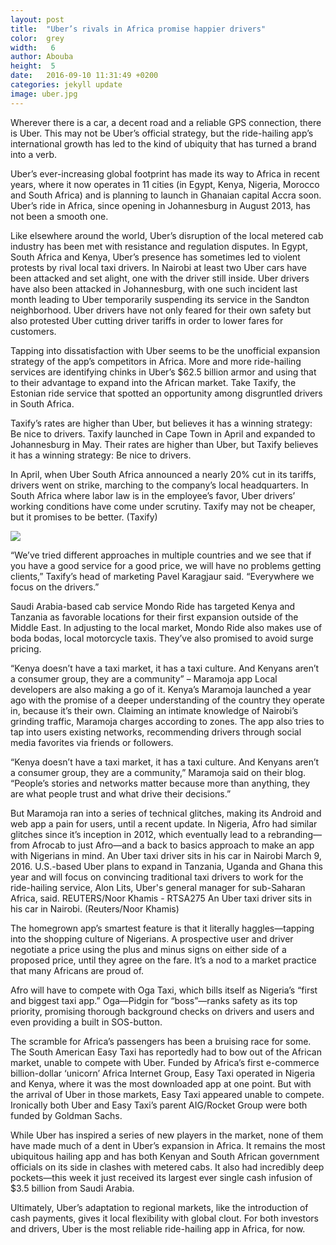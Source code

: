 ```yaml
---
layout: post
title:  "Uber’s rivals in Africa promise happier drivers"
color:  grey
width:   6
author: Abouba
height:  5
date:   2016-09-10 11:31:49 +0200
categories: jekyll update
image: uber.jpg
---
```



Wherever there is a car, a decent road and a reliable GPS connection, there is Uber. This may not be Uber’s official strategy, but the ride-hailing app’s international growth has led to the kind of ubiquity that has turned a brand into a verb.

Uber’s ever-increasing global footprint has made its way to Africa in recent years, where it now operates in 11 cities (in Egypt, Kenya, Nigeria, Morocco and South Africa) and is planning to launch in Ghanaian capital Accra soon. Uber’s ride in Africa, since opening in Johannesburg in August 2013, has not been a smooth one.

Like elsewhere around the world, Uber’s disruption of the local metered cab industry has been met with resistance and regulation disputes. In Egypt, South Africa and Kenya, Uber’s presence has sometimes led to violent protests by rival local taxi drivers. In Nairobi at least two Uber cars have been attacked and set alight, one with the driver still inside. Uber drivers have also been attacked in Johannesburg, with one such incident last month leading to Uber temporarily suspending its service in the Sandton neighborhood. Uber drivers have not only feared for their own safety but also protested Uber cutting driver tariffs in order to lower fares for customers.

Tapping into dissatisfaction with Uber seems to be the unofficial expansion strategy of the app’s competitors in Africa. More and more ride-hailing services are identifying chinks in Uber’s $62.5 billion armor and using that to their advantage to expand into the African market. Take Taxify, the Estonian ride service that spotted an opportunity among disgruntled drivers in South Africa.

 Taxify’s rates are higher than Uber, but believes it has a winning strategy: Be nice to drivers. Taxify launched in Cape Town in April and expanded to Johannesburg in May. Their rates are higher than Uber, but Taxify believes it has a winning strategy: Be nice to drivers.

In April, when Uber South Africa announced a nearly 20% cut in its tariffs, drivers went on strike, marching to the company’s local headquarters. In South Africa where labor law is in the employee’s favor, Uber drivers’ working conditions have come under scrutiny.
Taxify may not be cheaper, but it promises to be better. (Taxify)

<img class="img-responsive" src="{{site.github.url}}/img/uber1.jpg">

“We’ve tried different approaches in multiple countries and we see that if you have a good service for a good price, we will have no problems getting clients,” Taxify’s head of marketing Pavel Karagjaur said. “Everywhere we focus on the drivers.”

Saudi Arabia-based cab service Mondo Ride has targeted Kenya and Tanzania as favorable locations for their first expansion outside of the Middle East. In adjusting to the local market, Mondo Ride also makes use of boda bodas, local motorcycle taxis. They’ve also promised to avoid surge pricing.

 “Kenya doesn’t have a taxi market, it has a taxi culture. And Kenyans aren’t a consumer group, they are a community” – Maramoja app Local developers are also making a go of it. Kenya’s Maramoja launched a year ago with the promise of a deeper understanding of the country they operate in, because it’s their own. Claiming an intimate knowledge of Nairobi’s grinding traffic, Maramoja charges according to zones. The app also tries to tap into users existing networks, recommending drivers through social media favorites via friends or followers.

“Kenya doesn’t have a taxi market, it has a taxi culture. And Kenyans aren’t a consumer group, they are a community,” Maramoja said on their blog. “People’s stories and networks matter because more than anything, they are what people trust and what drive their decisions.”

But Maramoja ran into a series of technical glitches, making its Android and web app a pain for users, until a recent update. In Nigeria, Afro had similar glitches since it’s inception in 2012, which eventually lead to a rebranding—from Afrocab to just Afro—and a back to basics approach to make an app with Nigerians in mind.
An Uber taxi driver sits in his car in Nairobi March 9, 2016. U.S.-based Uber plans to expand in Tanzania, Uganda and Ghana this year and will focus on convincing traditional taxi drivers to work for the ride-hailing service, Alon Lits, Uber's general manager for sub-Saharan Africa, said. REUTERS/Noor Khamis - RTSA275
An Uber taxi driver sits in his car in Nairobi. (Reuters/Noor Khamis)

The homegrown app’s smartest feature is that it literally haggles—tapping into the shopping culture of Nigerians. A prospective user and driver negotiate a price using the plus and minus signs on either side of a proposed price, until they agree on the fare. It’s a nod to a market practice that many Africans are proud of.

Afro will have to compete with Oga Taxi, which bills itself as Nigeria’s “first and biggest taxi app.” Oga—Pidgin for “boss”—ranks safety as its top priority, promising thorough background checks on drivers and users and even providing a built in SOS-button.

The scramble for Africa’s passengers has been a bruising race for some. The South American Easy Taxi has reportedly had to bow out of the African market, unable to compete with Uber. Funded by Africa’s first e-commerce billion-dollar ‘unicorn’ Africa Internet Group, Easy Taxi operated in Nigeria and Kenya, where it was the most downloaded app at one point. But with the arrival of Uber in those markets, Easy Taxi appeared unable to compete. Ironically both Uber and Easy Taxi’s parent AIG/Rocket Group were both funded by Goldman Sachs.

While Uber has inspired a series of new players in the market, none of them have made much of a dent in Uber’s expansion in Africa. It remains the most ubiquitous hailing app and has both Kenyan and South African government officials on its side in clashes with metered cabs. It also had incredibly deep pockets—this week it just received its largest ever single cash infusion of $3.5 billion from Saudi Arabia.

Ultimately, Uber’s adaptation to regional markets, like the introduction of cash payments, gives it local flexibility with global clout. For both investors and drivers, Uber is the most reliable ride-hailing app in Africa, for now.
